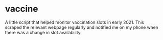 # vaccine

A little script that helped monitor vaccination slots in early 2021. This scraped the relevant webpage regularly and notified me on my phone when there was a change in slot availability.

